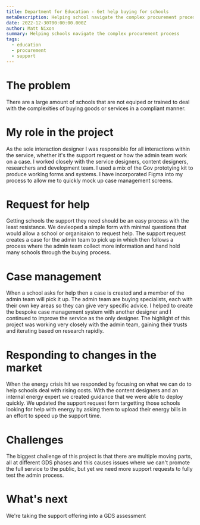 ```yaml
---
title: Department for Education - Get help buying for schools
metaDescription: Helping school navigate the complex procurement process when buying goods and services
date: 2022-12-30T00:00:00.000Z
author: Matt Nixon
summary: Helping schools navigate the complex procurement process
tags:
  - education
  - procurement
  - support
---
```


# The problem

There are a large amount of schools that are not equiped or trained to deal with the complexities of buying goods or services in a compliant manner.

# My role in the project

As the sole interaction designer I was responsible for all interactions within the service, whether it's the support request or how the admin team work on a case. I worked closely with the service designers, content designers, researchers and development team. I used a mix of the Gov prototying kit to produce working forms and systems. I have incorporated Figma into my process to allow me to quickly mock up case management screens.

# Request for help

Getting schools the support they need should be an easy process with the least resistance.  We devleoped a simple form with minimal questions that would allow a school or organisaion to request help. The support request creates a case for the admin team to pick up in which then follows a process where the admin team collect more information and hand hold many schools through the buying process.

# Case management

When a school asks for help then a case is created and a member of the admin team will pick it up. The admin team are buying specialists, each with their own key areas so they can give very specific advice. I helped to create the bespoke case management system with another designer and I continued to improve the service as the only designer. The highlight of this project was working very closely with the admin team, gaining their trusts and iterating based on research rapidly.

# Responding to changes in the market

When the energy crisis hit we responded by focusing on what we can do to help schools deal with rising costs. With the content designers and an internal energy expert we created guidance that we were able to deploy quickly. We updated the support request form targetting those schools looking for help with energy by asking them to upload their energy bills in an effort to speed up the support time.

# Challenges

The biggest challenge of this project is that there are multiple moving parts, all at different GDS phases and this causes issues where we can't promote the full service to the public, but yet we need more support requests to fully test the admin process.

# What's next

We're taking the support offering into a GDS assessment

